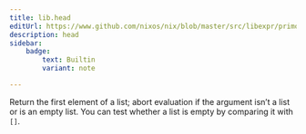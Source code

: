 ```yaml
---
title: lib.head
editUrl: https://www.github.com/nixos/nix/blob/master/src/libexpr/primops.cc
description: head
sidebar:
    badge: 
        text: Builtin
        variant: note

---
```


Return the first element of a list; abort evaluation if the argument
isn’t a list or is an empty list. You can test whether a list is
empty by comparing it with `[]`.
